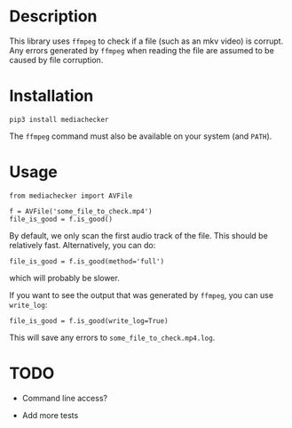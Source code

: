 
# Description

This library uses `ffmpeg` to check if a file (such as an mkv video) is corrupt.  Any errors generated by `ffmpeg` when reading the file are assumed to be caused by file corruption.

# Installation

    pip3 install mediachecker

The `ffmpeg` command must also be available on your system (and `PATH`).

# Usage

    from mediachecker import AVFile
    
    f = AVFile('some_file_to_check.mp4')
    file_is_good = f.is_good()

By default, we only scan the first audio track of the file.  This should be relatively fast.  Alternatively, you can do:

    file_is_good = f.is_good(method='full')

which will probably be slower.

If you want to see the output that was generated by `ffmpeg`, you can use `write_log`:

    file_is_good = f.is_good(write_log=True)
    
This will save any errors to `some_file_to_check.mp4.log`.

# TODO

* Command line access?

* Add more tests
